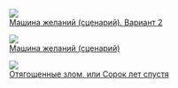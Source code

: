 ![](/books/sf/Аркадий%20и%20Борис%20Стругацкие/Машина%20желаний%20(сценарий).%20Вариант%202.jpg)  
[Машина желаний (сценарий). Вариант 2](/books/sf/Аркадий%20и%20Борис%20Стругацкие/Машина%20желаний%20(сценарий).%20Вариант%202)

![](/books/sf/Аркадий%20и%20Борис%20Стругацкие/Машина%20желаний%20(сценарий).jpg)  
[Машина желаний (сценарий)](/books/sf/Аркадий%20и%20Борис%20Стругацкие/Машина%20желаний%20(сценарий))

![](/books/sf/Аркадий%20и%20Борис%20Стругацкие/Отягощенные%20злом,%20или%20Сорок%20лет%20спустя.jpg)  
[Отягощенные злом, или Сорок лет спустя](/books/sf/Аркадий%20и%20Борис%20Стругацкие/Отягощенные%20злом,%20или%20Сорок%20лет%20спустя)
